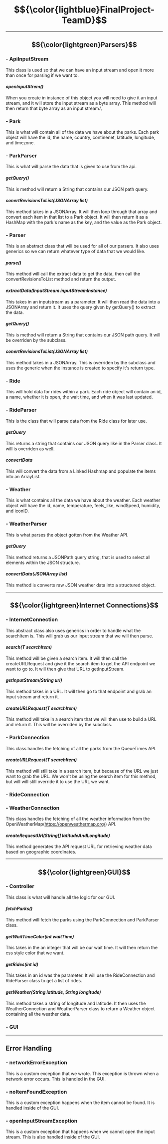 # $${\color{lightblue}FinalProject-TeamD}$$ 

----------------------------------------------------------------------------

## $${\color{lightgreen}Parsers}$$

### - ApiInputStream
This class is used so that we can have an input stream and open it more than once for parsing if we want to. 

#### *openInputStrem()*
When you create in instance of this object you will need to give it an input stream, and it will store the input stream as a byte array. This method will then return that byte array as an input stream.\ 


### - Park
This is what will contain all of the data we have about the parks. Each park object will have the id, the name, country, continenet, latitude, longitude, and timezone. 

### - ParkParser
This is what will parse the data that is given to use from the api. 

#### *getQuery()*
This is method will return a String that contains our JSON path query.

#### *conertRevisionsToList(JSONArray list)*
This method takes in a JSONArray. It will then loop through that array and convert each item in that list to a Park object. It will then return it as a HashMap with the park's name as the key, and the value as the Park object.


### - Parser
This is an abstract class that will be used for all of our parsers. It also uses generics so we can return whatever type of data that we would like.

#### *parse()*
This method will call the extract data to get the data, then call the convertRevisionsToList method and return the output. 

#### *extractData(InputStream inputStreamInstance)*
This takes in an inputstream as a parameter. It will then read the data into a JSONArray and return it. It uses the query given by getQuery() to extract the data.

#### *getQuery()*
This is method will return a String that contains our JSON path query. It will be overriden by the subclass. 

#### *conertRevisionsToList(JSONArray list)*
This method takes in a JSONArray. This is overriden by the subclass and uses the generic when the instance is created to specify it's return type. 


### - Ride
This will hold data for rides within a park. Each ride object will contain an id, a name, whether it is open, the wait time, and when it was last updated.

### - RideParser
This is the class that will parse data from the Ride class for later use. 

#### *getQuery*
This returns a string that contains our JSON query like in the Parser class. It will is overriden as well.

#### *convertData*
This will convert the data from a Linked Hashmap and populate the items into an ArrayList.


### - Weather
This is what contains all the data we have about the weather. Each weather object will have the id, name, temperature, feels_like, windSpeed, humidity, and iconID.

### - WeatherParser
This is what parses the object gotten from the Weather API.

#### *getQuery*
This method returns a JSONPath query string, that is used to select all elements within the JSON structure.

#### *convertData(JSONArray list)*
This method is converts raw JSON weather data into a structured object.

----------------------------------------------------------------------------

## $${\color{lightgreen}Internet Connections}$$

### - InternetConnection
This abstract class also uses generics in order to handle what the searchItem is. This will grab us our input stream that we will then parse. 

#### *search(T searchItem)*
This method will be given a search item. It will then call the createURLRequest and give it the search item to get the API endpoint we want to go to. It will then give that URL to getInputStream.

#### *getInputStream(String url)*
This method takes in a URL. It will then go to that endpoint and grab an input stream and return it.

#### *createURLRequest(T searchItem)*
This method will take in a search item that we will then use to build a URL and return it. This will be overriden by the subclass. 


### - ParkConnection
This class handles the fetching of all the parks from the QueueTimes API. 

#### *createURLRequest(T searchItem)*
This method will still take in a search item, but because of the URL we just want to grab the URL. We won't be using the search item for this method, but will will still override it to use the URL we want. 


### - RideConnection


### - WeatherConnection
This class handles the fetching of all the weather information from the OpenWeatherMap(https://openweathermap.org/) API. 

#### *createRequestUrl(String[] latitudeAndLongitude)*
This method generates the API request URL for retrieving weather data based on geographic coordinates.

----------------------------------------------------------------------------

## $${\color{lightgreen}GUI}$$

### - Controller
This class is what will handle all the logic for our GUI. 

#### *fetchParks()*
This method will fetch the parks using the ParkConnection and ParkParser class. 

#### *getWaitTimeColor(int waitTime)*
This takes in the an integer that will be our wait time. It will then return the css style color that we want. 

#### *getRides(int id)*
This takes in an id was the parameter. It will use the RideConnection and RideParser class to get a list of rides. 

#### *getWeather(String latitude, String longitude)*
This method takes a string of longitude and latitude. It then uses the WeatherConnection and WeatherParser class to return a Weather object containing all the weather data.


### - GUI

----------------------------------------------------------------------------

## Error Handling

### - networkErrorException
This is a custom exception that we wrote. This exception is thrown when a network error occurs. This is handled in the GUI.


### - noItemFoundException
This is a custom exception happens when the item cannot be found. It is handled inside of the GUI.


### - openInputStreamException
This is a custom exception that happens when we cannot open the input stream. This is also handled inside of the GUI. 


